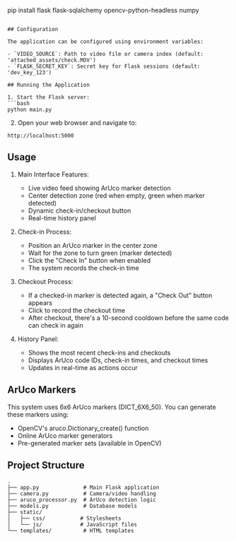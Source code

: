 pip install flask flask-sqlalchemy opencv-python-headless numpy
```

## Configuration

The application can be configured using environment variables:

- `VIDEO_SOURCE`: Path to video file or camera index (default: 'attached_assets/check.MOV')
- `FLASK_SECRET_KEY`: Secret key for Flask sessions (default: 'dev_key_123')

## Running the Application

1. Start the Flask server:
```bash
python main.py
```

2. Open your web browser and navigate to:
```
http://localhost:5000
```

## Usage

1. Main Interface Features:
   - Live video feed showing ArUco marker detection
   - Center detection zone (red when empty, green when marker detected)
   - Dynamic check-in/checkout button
   - Real-time history panel

2. Check-in Process:
   - Position an ArUco marker in the center zone
   - Wait for the zone to turn green (marker detected)
   - Click the "Check In" button when enabled
   - The system records the check-in time

3. Checkout Process:
   - If a checked-in marker is detected again, a "Check Out" button appears
   - Click to record the checkout time
   - After checkout, there's a 10-second cooldown before the same code can check in again

4. History Panel:
   - Shows the most recent check-ins and checkouts
   - Displays ArUco code IDs, check-in times, and checkout times
   - Updates in real-time as actions occur

## ArUco Markers

This system uses 6x6 ArUco markers (DICT_6X6_50). You can generate these markers using:
- OpenCV's aruco.Dictionary_create() function
- Online ArUco marker generators
- Pre-generated marker sets (available in OpenCV)

## Project Structure
```
.
├── app.py              # Main Flask application
├── camera.py           # Camera/video handling
├── aruco_processor.py  # ArUco detection logic
├── models.py           # Database models
├── static/            
│   ├── css/           # Stylesheets
│   └── js/            # JavaScript files
└── templates/          # HTML templates